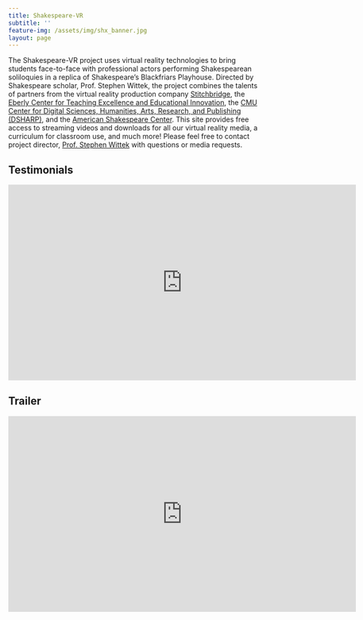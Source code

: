 ```yaml
---
title: Shakespeare-VR
subtitle: ''
feature-img: /assets/img/shx_banner.jpg
layout: page
---
```

The Shakespeare-VR project uses virtual reality technologies to bring students face-to-face with professional actors performing Shakespearean soliloquies in a replica of Shakespeare’s Blackfriars Playhouse. Directed by Shakespeare scholar, Prof. Stephen Wittek, the project combines the talents of partners from the virtual reality production company [Stitchbridge](https://www.stitchbridge.com/), the [Eberly Center for Teaching Excellence and Educational Innovation](https://www.cmu.edu/teaching/), the [CMU Center for Digital Sciences, Humanities, Arts, Research, and Publishing (DSHARP)](http://dsharp.library.cmu.edu/), and the [American Shakespeare Center](https://americanshakespearecenter.com/). This site provides free access to streaming videos and downloads for all our virtual reality media, a curriculum for classroom use, and much more! Please feel free to contact project director, [Prof. Stephen Wittek](mailto:stephen.wittek@andrew.cmu.edu) with questions or media requests.

## Testimonials

<iframe width="700" height="394" src="https://www.youtube.com/watch?v=TeSpMRegRgk" frameborder="0" allow="accelerometer; autoplay; encrypted-media; gyroscope; picture-in-picture" allowfullscreen></iframe>

## Trailer

<iframe width="700" height="394" src="https://youtu.be/o2c4MuKOLZg" frameborder="0" allow="accelerometer; autoplay; encrypted-media; gyroscope; picture-in-picture" allowfullscreen></iframe>
